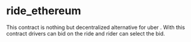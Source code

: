 # ride_ethereum
This contract is nothing but decentralized alternative for uber .
With this contract drivers can bid on the ride and rider can select the bid.
